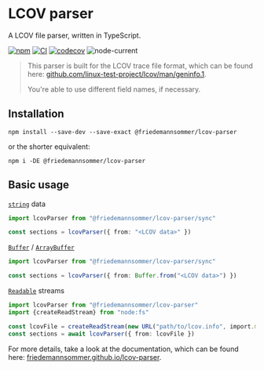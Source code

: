 # LCOV parser

A LCOV file parser, written in TypeScript.

[![npm](https://img.shields.io/npm/v/%40friedemannsommer%2Flcov-parser?style=flat&logo=npm)][npm]
[![CI](https://github.com/friedemannsommer/lcov-parser/actions/workflows/ci.yml/badge.svg?branch=main)](https://github.com/friedemannsommer/lcov-parser/actions/workflows/ci.yml)
[![codecov](https://codecov.io/gh/friedemannsommer/lcov-parser/graph/badge.svg?token=DXR26JEVQC)](https://codecov.io/gh/friedemannsommer/lcov-parser)
![node-current](https://img.shields.io/node/v/%40friedemannsommer%2Flcov-parser?style=flat&logo=nodedotjs)

> This parser is built for the LCOV trace file format, which can be found
> here: [github.com/linux-test-project/lcov/man/geninfo.1][lcov-format].
>
> You're able to use different field names, if necessary.

## Installation

```shell
npm install --save-dev --save-exact @friedemannsommer/lcov-parser
```

or the shorter equivalent:

```shell
npm i -DE @friedemannsommer/lcov-parser
```

## Basic usage

[`string`][string-glossary] data

```typescript
import lcovParser from "@friedemannsommer/lcov-parser/sync"

const sections = lcovParser({ from: "<LCOV data>" })
```

[`Buffer`][buffer-docs] / [`ArrayBuffer`][array-buffer-docs]

```typescript
import lcovParser from "@friedemannsommer/lcov-parser/sync"

const sections = lcovParser({ from: Buffer.from("<LCOV data>") })
```

[`Readable`][readable-docs] streams

```typescript
import lcovParser from "@friedemannsommer/lcov-parser"
import {createReadStream} from "node:fs"

const lcovFile = createReadStream(new URL("path/to/lcov.info", import.meta.url))
const sections = await lcovParser({ from: lcovFile })
```

For more details, take a look at the documentation,
which can be found here: [friedemannsommer.github.io/lcov-parser][package-docs].

[array-buffer-docs]: https://developer.mozilla.org/en-US/docs/Web/JavaScript/Reference/Global_Objects/ArrayBuffer

[buffer-docs]: https://nodejs.org/api/buffer.html#class-buffer

[lcov-format]: https://github.com/linux-test-project/lcov/blob/5186f7394417292537d17b9a9a30f8c06bedc16c/man/geninfo.1#L1370-L1675

[npm]: https://www.npmjs.com/package/@friedemannsommer/lcov-parser

[package-docs]: https://friedemannsommer.github.io/lcov-parser/

[readable-docs]: https://nodejs.org/api/stream.html#readable-streams

[string-glossary]: https://developer.mozilla.org/en-US/docs/Glossary/String
